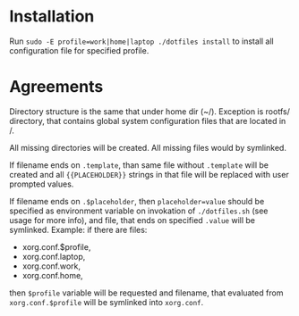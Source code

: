 Installation
============

Run `sudo -E profile=work|home|laptop ./dotfiles install` to install all
configuration file for specified profile.

Agreements
==========

Directory structure is the same that under home dir (~/). Exception is rootfs/
directory, that contains global system configuration files that are located
in /.

All missing directories will be created.
All missing files would by symlinked.

If filename ends on `.template`, than same file without `.template` will be
created and all `{{PLACEHOLDER}}` strings in that file will be replaced with
user prompted values.

If filename ends on `.$placeholder`, then `placeholder=value` should be specified
as environment variable on invokation of `./dotfiles.sh` (see usage for more info),
and file, that ends on specified `.value` will be symlinked. Example: if
there are files:

* xorg.conf.$profile,
* xorg.conf.laptop,
* xorg.conf.work,
* xorg.conf.home,

then `$profile` variable will be requested and filename, that evaluated from
`xorg.conf.$profile` will be symlinked into `xorg.conf`.

